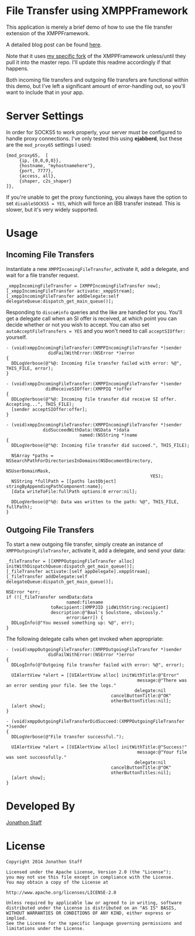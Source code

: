 File Transfer using XMPPFramework
=================================

This application is merely a brief demo of how to use the file transfer extension of the XMPPFramework.

A detailed blog post can be found [here](jonathonstaff.com/tackling-file-transfers-with-the-xmppframework/).

Note that it uses [my specific fork](https://github.com/jonstaff/XMPPFramework) of the XMPPFramework unless/until they pull it into the master repo.  I'll update this readme accordingly if that happens.

Both incoming file transfers and outgoing file transfers are functional within this demo, but I've left a significant amount of error-handling out, so you'll want to include that in your app.

Server Settings
===============

In order for SOCKS5 to work properly, your server must be configured to handle proxy connections.  I've only tested this using **ejabberd**, but these are the `mod_proxy65` settings I used:

```
{mod_proxy65,  [
     {ip, {0,0,0,0}},
     {hostname, "myhostnamehere"},
     {port, 7777},
     {access, all},
     {shaper, c2s_shaper}
]},
```

If you're unable to get the proxy functioning, you always have the option to set `disableSOCKS5 = YES`, which will force an IBB transfer instead.  This is slower, but it's very widely supported.

Usage
=====

Incoming File Transfers
-----------------------

Instantiate a new `XMPPIncomingFileTransfer`, activate it, add a delegate, and wait for a file transfer request.

```objc
_xmppIncomingFileTransfer = [XMPPIncomingFileTransfer new];
[_xmppIncomingFileTransfer activate:_xmppStream];
[_xmppIncomingFileTransfer addDelegate:self delegateQueue:dispatch_get_main_queue()];
```

Responding to `disco#info` queries and the like are handled for you.  You'll get a delegate call when an SI offer is received, at which point you can decide whether or not you wish to accept.  You can also set `autoAcceptFileTransfers = YES` and you won't need to call `acceptSIOffer:` yourself.

```objc
- (void)xmppIncomingFileTransfer:(XMPPIncomingFileTransfer *)sender
                didFailWithError:(NSError *)error
{
  DDLogVerbose(@"%@: Incoming file transfer failed with error: %@", THIS_FILE, error);
}

- (void)xmppIncomingFileTransfer:(XMPPIncomingFileTransfer *)sender
               didReceiveSIOffer:(XMPPIQ *)offer
{
  DDLogVerbose(@"%@: Incoming file transfer did receive SI offer. Accepting...", THIS_FILE);
  [sender acceptSIOffer:offer];
}

- (void)xmppIncomingFileTransfer:(XMPPIncomingFileTransfer *)sender
              didSucceedWithData:(NSData *)data
                            named:(NSString *)name
{
  DDLogVerbose(@"%@: Incoming file transfer did succeed.", THIS_FILE);

  NSArray *paths = NSSearchPathForDirectoriesInDomains(NSDocumentDirectory,
                                                       NSUserDomainMask,
                                                       YES);
  NSString *fullPath = [[paths lastObject] stringByAppendingPathComponent:name];
  [data writeToFile:fullPath options:0 error:nil];

  DDLogVerbose(@"%@: Data was written to the path: %@", THIS_FILE, fullPath);
}
```

Outgoing File Transfers
-----------------------

To start a new outgoing file transfer, simply create an instance of `XMPPOutgoingFileTransfer`, activate it, add a delegate, and send your data:

```objc
_fileTransfer = [[XMPPOutgoingFileTransfer alloc] initWithDispatchQueue:dispatch_get_main_queue()];
[_fileTransfer activate:[self appDelegate].xmppStream];
[_fileTransfer addDelegate:self delegateQueue:dispatch_get_main_queue()];

NSError *err;
if (![_fileTransfer sendData:data
                       named:filename
                 toRecipient:[XMPPJID jidWithString:recipient]
                 description:@"Baal's Soulstone, obviously."
                       error:&err]) {
  DDLogInfo(@"You messed something up: %@", err);
}
```

The following delegate calls when get invoked when appropriate:

```objc
- (void)xmppOutgoingFileTransfer:(XMPPOutgoingFileTransfer *)sender
                didFailWithError:(NSError *)error
{
  DDLogInfo(@"Outgoing file transfer failed with error: %@", error);

  UIAlertView *alert = [[UIAlertView alloc] initWithTitle:@"Error"
                                                  message:@"There was an error sending your file. See the logs."
                                                 delegate:nil
                                        cancelButtonTitle:@"OK"
                                        otherButtonTitles:nil];
  [alert show];
}

- (void)xmppOutgoingFileTransferDidSucceed:(XMPPOutgoingFileTransfer *)sender
{
  DDLogVerbose(@"File transfer successful.");

  UIAlertView *alert = [[UIAlertView alloc] initWithTitle:@"Success!"
                                                  message:@"Your file was sent successfully."
                                                 delegate:nil
                                        cancelButtonTitle:@"OK"
                                        otherButtonTitles:nil];
  [alert show];
}
```

Developed By
============

[Jonathon Staff](http://jonathonstaff.com)


License
=======

    Copyright 2014 Jonathon Staff

    Licensed under the Apache License, Version 2.0 (the "License");
    you may not use this file except in compliance with the License.
    You may obtain a copy of the License at

    http://www.apache.org/licenses/LICENSE-2.0

    Unless required by applicable law or agreed to in writing, software
    distributed under the License is distributed on an "AS IS" BASIS,
    WITHOUT WARRANTIES OR CONDITIONS OF ANY KIND, either express or implied.
    See the License for the specific language governing permissions and
    limitations under the License.
